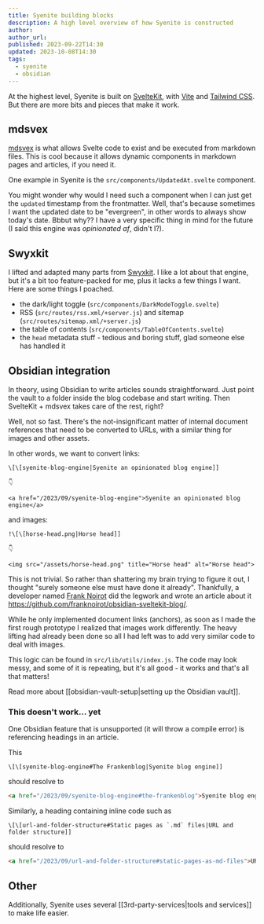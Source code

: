 ```yaml
---
title: Syenite building blocks
description: A high level overview of how Syenite is constructed
author:
author_url:
published: 2023-09-22T14:30
updated: 2023-10-08T14:30
tags:
  - syenite
  - obsidian
---
```


At the highest level, Syenite is built on [SvelteKit](https://kit.svelte.dev/), with [Vite](https://vitejs.dev/) and [Tailwind CSS](https://tailwindcss.com/). But there are  more bits and pieces that make it work.

## mdsvex

[mdsvex](https://mdsvex.com/) is what allows Svelte code to exist and be executed from markdown files. This is cool because it allows dynamic components in markdown pages and articles, if you need it.

One example in Syenite is the `src/components/UpdatedAt.svelte` component.

You might wonder why would I need such a component when I can just get the `updated` timestamp from the frontmatter. Well, that's because sometimes I want the updated date to be "evergreen", in other words to always show today's date. Bbbut why?? I have a very specific thing in mind for the future (I said this engine was *opinionated af*, didn't I?).

## Swyxkit

I lifted and adapted many parts from [Swyxkit](https://www.swyx.io/). I like a lot about that engine, but it's a bit too feature-packed for me, plus it lacks a few things I want. Here are some things I poached.

- the dark/light toggle (`src/components/DarkModeToggle.svelte`)
- RSS (`src/routes/rss.xml/+server.js`) and sitemap (`src/routes/sitemap.xml/+server.js`)
- the table of contents (`src/components/TableOfContents.svelte`)
- the `head` metadata stuff - tedious and boring stuff, glad someone else has handled it

## Obsidian integration

In theory, using Obsidian to write articles sounds straightforward. Just point the vault to a folder inside the blog codebase and start writing. Then SvelteKit + mdsvex takes care of the rest, right?

Well, not so fast. There's the not-insignificant matter of internal document references that need to be converted to URLs, with a similar thing for images and other assets.

In other words, we want to convert links:

```
\[\[syenite-blog-engine|Syenite an opinionated blog engine]]

👇

<a href="/2023/09/syenite-blog-engine">Syenite an opinionated blog engine</a>
```

and images:

```
!\[\[horse-head.png|Horse head]]

👇

<img src="/assets/horse-head.png" title="Horse head" alt="Horse head">
```

This is not trivial. So rather than shattering my brain trying to figure it out, I thought "surely someone else must have done it already". Thankfully, a developer named [Frank Noirot](https://franknoirot.co/) did the legwork and wrote an article about it https://github.com/franknoirot/obsidian-sveltekit-blog/.

While he only implemented document links (anchors), as soon as I made the first rough prototype I realized that images work differently. The heavy lifting had already been done so all I had left was to add very similar code to deal with images.

This logic can be found in `src/lib/utils/index.js`. The code may look messy, and some of it is repeating, but it's all good - it works and that's all that matters!

Read more about [[obsidian-vault-setup|setting up the Obsidian vault]].

### This doesn't work... yet

One Obsidian feature that is unsupported (it will throw a compile error) is referencing headings in an article.

This

```
\[\[syenite-blog-engine#The Frankenblog|Syenite blog engine]]
```

should resolve to

```html
<a href="/2023/09/syenite-blog-engine#the-frankenblog">Syenite blog engine</a>
```

Similarly, a heading containing inline code such as

```
\[\[url-and-folder-structure#Static pages as `.md` files|URL and folder structure]]
```

should resolve to

```html
<a href="/2023/09/url-and-folder-structure#static-pages-as-md-files">URL and folder structure</a>
```

## Other

Additionally, Syenite uses several [[3rd-party-services|tools and services]] to make life easier.
